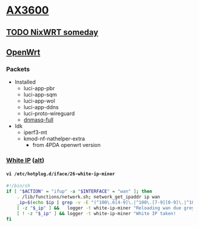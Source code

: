 # [AX3600](../README.md)

## [TODO NixWRT someday](https://wiki.nixos.org/wiki/Workgroup:Router)

## [OpenWrt](https://openwrt.org/toh/xiaomi/ax3600)

### Packets

- Installed
  - luci-app-pbr
  - luci-app-sqm
  - luci-app-wol
  - luci-app-ddns
  - luci-proto-wireguard
  - [dnmasq-full](https://docs.openwrt.melmac.net/pbr/1.1.6-16/#Howtoinstalldnsmasq-full)
- Idk
  - iperf3-mt
  - kmod-nf-nathelper-extra
    - from 4PDA openwrt version

### [White IP](https://4pda.to/forum/index.php?s=&showtopic=1013678&view=findpost&p=109028697) ([alt](https://habr.com/ru/sandbox/99949/))

#### `vi /etc/hotplug.d/iface/26-white-ip-miner`

```sh
#!/bin/sh
if [ "$ACTION" = "ifup" -a "$INTERFACE" = "wan" ]; then
    . /lib/functions/network.sh; network_get_ipaddr ip wan
    _ip=$(echo $ip | grep -v -E "(^100\.6[4-9]\.|^100\.[7-9][0-9]\.|^100\.1[0-1][0-9]\.|^100\.12[0-7]\.)")
    [ -z "$_ip" ] &&   logger -t white-ip-miner "Reloading wan due grey IP - $ip" && ifup wan
    [ ! -z "$_ip" ] && logger -t white-ip-miner "White IP taken!           - $ip"
fi
```
